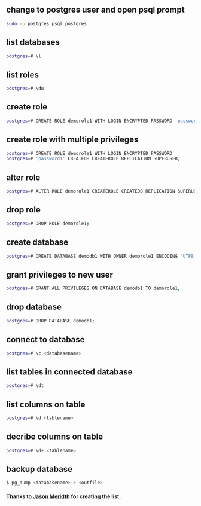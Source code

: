 ## change to postgres user and open psql prompt
```bash
sudo -u postgres psql postgres
```

## list databases

```bash
postgres=# \l
```

## list roles

```bash
postgres=# \du
```

## create role

```bash
postgres=# CREATE ROLE demorole1 WITH LOGIN ENCRYPTED PASSWORD 'password1' CREATEDB;
```

## create role with multiple privileges

```bash
postgres=# CREATE ROLE demorole1 WITH LOGIN ENCRYPTED PASSWORD
postgres=# 'password1' CREATEDB CREATEROLE REPLICATION SUPERUSER;
```

## alter role

```bash
postgres=# ALTER ROLE demorole1 CREATEROLE CREATEDB REPLICATION SUPERUSER;
```

## drop role

```bash
postgres=# DROP ROLE demorole1;
```

## create database

```bash
postgres=# CREATE DATABASE demodb1 WITH OWNER demorole1 ENCODING 'UTF8';
```

## grant privileges to new user

```bash
postgres=# GRANT ALL PRIVILEGES ON DATABASE demodb1 TO demorole1;
```

## drop database

```bash
postgres=# DROP DATABASE demodb1;
```

## connect to database

```bash
postgres=# \c <databasename>
```

## list tables in connected database

```bash
postgres=# \dt
```

## list columns on table

```bash
postgres=# \d <tablename>
```

## decribe columns on table

```bash
postgres=# \d+ <tablename>
```

## backup database

```bash
$ pg_dump <databasename> > <outfile> 
```

#### Thanks to [Jason Meridth](http://blog.jasonmeridth.com/posts/postgresql-command-line-cheat-sheet) for creating the list.
